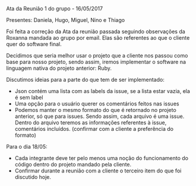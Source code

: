 Ata da Reunião 1 do grupo -  16/05/2017

Presentes: Daniela, Hugo, Miguel, Nino e Thiago

Foi feita a correção da Ata da reunião passada seguindo observações da Roxanna mandada ao grupo por email.
Elas são referentes ao que o cliente quer do software final.

Decidimos que seria melhor usar o projeto que a cliente nos passou como base para nosso projeto, sendo assim, iremos
implementar o software na linguagem nativa do projeto anterior: Ruby.

Discutimos ideias para a parte do que tem de ser implementado:
- Json contém uma lista com as labels da issue, se a lista estar vazia, ela é sem label
- Uma opção para o usuário querer os comentários feitos nas issues
- Podemos manter o mesmo formato do que é retornado no projeto anterior, só que para issues. Sendo assim, cada arquivo é uma issue. Dentro do arquivo teremos as informações referentes à issue, comentários incluídos. (confirmar com a cliente a preferência do formato)

Para o dia 18/05:
- Cada integrante deve ter pelo menos uma noção do funcionamento do código dentro do projeto mandado pela cliente.
- Confirmar durante a reunião com a cliente o terceiro item do que foi discutido hoje.
